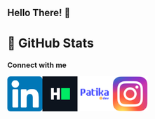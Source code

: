 ## Hello There! 👋 

# 📌 GitHub Stats

### Connect with me
[<img align="left" alt="LinkedIn" width="80" height="80" src="https://raw.githubusercontent.com/aliblackeye/aliblackeye/main/linkedin.png" />]( https://www.linkedin.com/in/ali-karag%C3%B6z-259809225/)

[<img align="left" alt="HackerRank" width="80" height="80" src="https://raw.githubusercontent.com/aliblackeye/aliblackeye/main/hackerrank.png" />]( https://www.hackerrank.com/ali_blackeye)

[<img align="left" alt="Patika" width="80" height="80" src="https://raw.githubusercontent.com/aliblackeye/aliblackeye/main/patikaLogo.png" />]( https://app.patika.dev/aliblackeye)

[<img align="left" alt="Instagram" width="80" height="80" src="https://raw.githubusercontent.com/aliblackeye/aliblackeye/main/instagram.png" />]( https://www.instagram.com/aliblackeye/)

